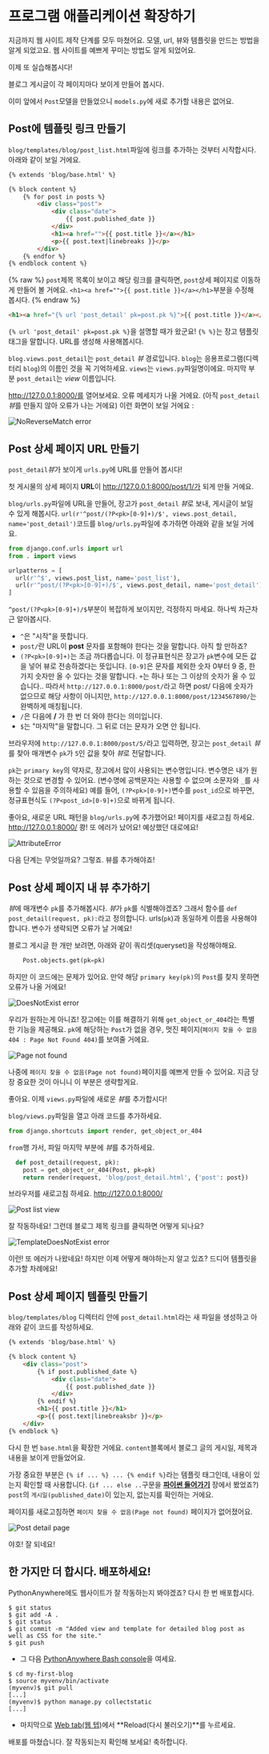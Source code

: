 # 프로그램 애플리케이션 확장하기

지금까지 웹 사이트 제작 단계를 모두 마쳤어요. 모델, url, 뷰와 템플릿을 만드는 방법을 알게 되었고요. 웹 사이트를 예쁘게 꾸미는 방법도 알게 되었어요.

이제 또 실습해봅시다!

블로그 게시글이 각 페이지마다 보이게 만들어 봅시다.

이미 앞에서 `Post`모델을 만들었으니 `models.py`에 새로 추가할 내용은 없어요.

## Post에 템플릿 링크 만들기

`blog/templates/blog/post_list.html`파일에 링크를 추가하는 것부터 시작합시다. 아래와 같이 보일 거에요.

```html
{% extends 'blog/base.html' %}

{% block content %}
    {% for post in posts %}
        <div class="post">
            <div class="date">
                {{ post.published_date }}
            </div>
            <h1><a href="">{{ post.title }}</a></h1>
            <p>{{ post.text|linebreaks }}</p>
        </div>
    {% endfor %}
{% endblock content %}
```

{% raw %} `post`제목 목록이 보이고 해당 링크를 클릭하면, `post`상세 페이지로 이동하게 만들어 볼 거에요. `<h1><a href="">{{ post.title }}</a></h1>`부분을 수정해 봅시다. {% endraw %}

```html
<h1><a href="{% url 'post_detail' pk=post.pk %}">{{ post.title }}</a></h1>
```

`{% url 'post_detail' pk=post.pk %}`을 설명할 때가 왔군요! `{% %}`는 장고 템플릿 태그을 말합니다. URL를 생성해 사용해봅시다.

`blog.views.post_detail`는 `post_detail` *뷰* 경로입니다. `blog`는 응용프로그램(디렉터리 `blog`)의 이름인 것을 꼭 기억하세요. `views`는 `views.py`파일명이에요. 마지막 부분 `post_detail`는 *view* 이름입니다.

http://127.0.0.1:8000/를 열어보세요. 오류 메세지가 나올 거에요. (아직 `post_detail` *뷰*를 만들지 않아 오류가 나는 거에요) 이런 화면이 보일 거에요 :

![NoReverseMatch error][1]

 [1]: images/no_reverse_match2.png

## Post 상세 페이지 URL 만들기

`post_detail`*뷰*가 보이게 `urls.py`에 URL를 만들어 봅시다!

첫 게시물의 상세 페이지 **URL**이 http://127.0.0.1:8000/post/1/가 되게 만들 거에요.

`blog/urls.py`파일에 URL을 만들어, 장고가 `post_detail` *뷰*로 보내, 게시글이 보일 수 있게 해봅시다. `url(r'^post/(?P<pk>[0-9]+)/$', views.post_detail, name='post_detail')`코드를 `blog/urls.py`파일에 추가하면 아래와 같을 보일 거에요.

```python
from django.conf.urls import url
from . import views

urlpatterns = [
  url(r'^$', views.post_list, name='post_list'),
  url(r'^post/(?P<pk>[0-9]+)/$', views.post_detail, name='post_detail'),
]
```

`^post/(?P<pk>[0-9]+)/$`부분이 복잡하게 보이지만, 걱정하지 마세요. 하나씩 차근차근 알아봅시다.
 - `^`은 "시작"을 뜻합니다.
 - `post/`란 URL이 **post** 문자를 포함해야 한다는 것을 말합니다. 아직 할 만하죠?
 - `(?P<pk>[0-9]+)`는 조금 까다롭습니다. 이 정규표현식은 장고가 `pk`변수에 모든 값을 넣어 뷰로 전송하겠다는 뜻입니다. `[0-9]`은 문자를 제외한 숫자 0부터 9 중, 한 가지 숫자만 올 수 있다는 것을 말합니다. `+`는 하나 또는 그 이상의 숫자가 올 수 있습니다.. 따라서 `http://127.0.0.1:8000/post/`라고 하면 post/ 다음에 숫자가 없으므로 해당 사항이 아니지만, `http://127.0.0.1:8000/post/1234567890/`는 완벽하게 매칭됩니다.
 - `/`은 다음에 **/** 가 한 번 더 와야 한다는 의미입니다.
 - `$`는 "마지막"을 말합니다. 그 뒤로 더는 문자가 오면 안 됩니다.

브라우저에 `http://127.0.0.1:8000/post/5/`라고 입력하면, 장고는 `post_detail` *뷰*를 찾아 매개변수 `pk`가 `5`인 값을 찾아 *뷰*로 전달합니다.

`pk`는 `primary key`의 약자로, 장고에서 많이 사용되는 변수명입니다. 변수명은 내가 원하는 것으로 변경할 수 있어요. (변수명에 공백문자는 사용할 수 없으며 소문자와 `_`를 사용할 수 있음을 주의하세요) 예를 들어, `(?P<pk>[0-9]+)`변수를 `post_id`으로 바꾸면, 정규표현식도 `(?P<post_id>[0-9]+)`으로 바뀌게 됩니다.

좋아요, 새로운 URL 패턴을 `blog/urls.py`에 추가했어요! 페이지를 새로고침 하세요. http://127.0.0.1:8000/ 쾅! 또 에러가 났어요! 예상했던 대로에요!

![AttributeError][2]

다음 단계는 무엇일까요? 그렇죠. 뷰를 추가해야죠!

## Post 상세 페이지 내 뷰 추가하기

*뷰*에 매개변수 `pk`를 추가해봅시다. *뷰*가 `pk`를 식별해야겠죠? 그래서 함수를 `def post_detail(request, pk):`라고 정의합니다. urls(`pk`)과 동일하게 이름을 사용해야 합니다. 변수가 생략되면 오류가 날 거예요!

블로그 게시글 한 개만 보려면, 아래와 같이 쿼리셋(queryset)을 작성해야해요.

```python
    Post.objects.get(pk=pk)
```

하지만 이 코드에는 문제가 있어요. 만약 해당 `primary key(pk)`의 `Post`를 찾지 못하면 오류가 나올 거에요!

![DoesNotExist error][3]

우리가 원하는게 아니죠! 장고에는 이를 해결하기 위해 `get_object_or_404`라는 특별한 기능을 제공해요. `pk`에 해당하는 `Post`가 없을 경우, 멋진 페이지(`페이지 찾을 수 없음 404 : Page Not Found 404)`를 보여줄 거에요.

![Page not found][4]

나중에 `페이지 찾을 수 없음(Page not found)`페이지를 예쁘게 만들 수 있어요. 지금 당장 중요한 것이 아니니 이 부분은 생략할게요.

좋아요. 이제 `views.py`파일에 새로운 *뷰*를 추가합시다!

`blog/views.py`파일을 열고 아래 코드를 추가하세요.

```python
from django.shortcuts import render, get_object_or_404
```

`from`행 가서, 파일 마지막 부분에 *뷰*를 추가하세요.
```python
  def post_detail(request, pk):
    post = get_object_or_404(Post, pk=pk)
    return render(request, 'blog/post_detail.html', {'post': post})
```

브라우저를 새로고침 하세요. http://127.0.0.1:8000/

![Post list view][5]

잘 작동하네요! 그런데 블로그 제목 링크를 클릭하면 어떻게 되나요?

![TemplateDoesNotExist error][6]

이런! 또 에러가 나왔네요! 하지만 이제 어떻게 해야하는지 알고 있죠? 드디어 템플릿을 추가할 차례에요!

## Post 상세 페이지 템플릿 만들기

`blog/templates/blog` 디렉터리 안에 `post_detail.html`라는 새 파일을 생성하고 아래와 같이 코드를 작성하세요.

```html
{% extends 'blog/base.html' %}

{% block content %}
    <div class="post">
        {% if post.published_date %}
            <div class="date">
                {{ post.published_date }}
            </div>
        {% endif %}
        <h1>{{ post.title }}</h1>
        <p>{{ post.text|linebreaksbr }}</p>
    </div>
{% endblock %}
```

다시 한 번 `base.html`을 확장한 거에요. `content`블록에서 블로그 글의 게시일, 제목과 내용을 보이게 만들었어요.

가장 중요한 부분은 `{% if ... %} ... {% endif %}`라는 템플릿 태그인데, 내용이 있는지 확인할 때 사용합니다. (`if ... else ..`구문을 [**파이썬 들어가기**](http://tutorial.djangogirls.org/en/python_introduction/) 장에서 봤었죠?) `post`의 `게시일(published_date)`이 있는지, 없는지를 확인하는 거에요.

페이지를 새로고침하면 `페이지 찾을 수 없음(Page not found)` 페이지가 없어졌어요.

![Post detail page][7]

야호! 잘 되네요!

## 한 가지만 더 합시다. 배포하세요!

PythonAnywhere에도 웹사이트가 잘 작동하는지 봐야겠죠? 다시 한 번 배포합시다.

```
$ git status
$ git add -A .
$ git status
$ git commit -m "Added view and template for detailed blog post as well as CSS for the site."
$ git push
```

* 그 다음 [PythonAnywhere Bash console][8]을 여세요.

```
$ cd my-first-blog
$ source myvenv/bin/activate
(myvenv)$ git pull
[...]
(myvenv)$ python manage.py collectstatic
[...]
```

* 마지막으로 [Web tab(웹 텝)][9]에서 **Reload(다시 불러오기)**를 누르세요.

배포를 마쳤습니다. 잘 작동되는지 확인해 보세요! 축하합니다.

 [2]: images/attribute_error2.png
 [3]: images/does_not_exist2.png
 [4]: images/404_2.png
 [5]: images/post_list2.png
 [6]: images/template_does_not_exist2.png
 [7]: images/post_detail2.png
 [8]: https://www.pythonanywhere.com/consoles/
 [9]: https://www.pythonanywhere.com/web_app_setup/

